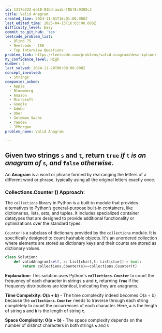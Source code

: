 ```yaml
---
id: 1317e332-de10-81bd-aaab-f85f8c9300c3
title: Valid Anagram
created_time: 2024-11-01T16:01:00.000Z
last_edited_time: 2025-04-15T16:03:00.000Z
difficulty_level: Easy
commit_to_git_hub: 'Yes'
leetcode_problem_list:
  - Blind 75
  - Neetcode - 150
  - Top Interview Questions
problem_link: https://leetcode.com/problems/valid-anagram/description/
my_confidence_level: High
number: 2
last_solved: 2024-11-20T00:00:00.000Z
concept_involved:
  - Strings
companies_asked:
  - Apple
  - Bloomberg
  - Amazon
  - Microsoft
  - Google
  - Adobe
  - Uber
  - Goldman Sachs
  - Yandex
  - JPMorgan
problem_name: Valid Anagram

---
```


## Given two strings `s` and `t`, return `true` *if* `t` *is an anagram of* `s`*, and* `false` *otherwise*.

An **Anagram** is a word or phrase formed by rearranging the letters of a different word or phrase, typically using all the original letters exactly once.

### Collections.Counter () Approach:

The `collections` library in Python is a built-in module that provides alternatives to Python’s general-purpose built-in containers, like dictionaries, lists, sets, and tuples. It includes specialized container datatypes that are designed to provide additional functionality or optimizations over the standard types.

`Counter` is a subclass of dictionary provided by the `collections` module. It is specifically designed to count hashable objects. It's an unordered collection where elements are stored as dictionary keys and their counts are stored as dictionary values.

```python
class Solution: 
	def validAnagram(self, s: List[char],t: List[char])-> bool: 
		return collections.Counter(s)==collections.Counter(t) 
```

**Explanation:** This solution uses Python's **`collections.Counter`** to count the frequency of each character in strings **`s`** and **`t`**, returning **`True`** if the frequency distributions are identical, indicating they are anagrams.

**Time Compelxity: O(a + b)** - The time complexity indeed becomes O(a + b) because the **`collections.Counter`** needs to traverse through each string completely to count the occurrences of each character. Here, **`a`** is the length of string **`s`** and **`b`** is the length of string **`t`**.

**Space Complexity: O(a + b)** - The space complexity depends on the number of distinct characters in both strings **`s`** and **`t`**
